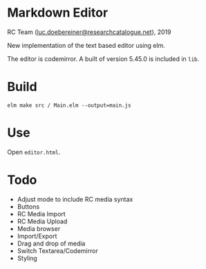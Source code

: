 # Markdown Editor

RC Team (luc.doebereiner@researchcatalogue.net), 2019

New implementation of the text based editor using elm.

The editor is codemirror. A built of version 5.45.0 is included in `lib`.

# Build

```
elm make src / Main.elm --output=main.js
```


# Use

Open `editor.html`.


# Todo

- Adjust mode to include RC media syntax
- Buttons
- RC Media Import
- RC Media Upload
- Media browser
- Import/Export
- Drag and drop of media
- Switch Textarea/Codemirror
- Styling
